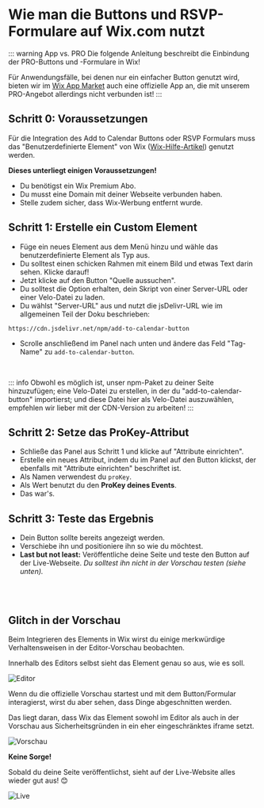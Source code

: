 
# Wie man die Buttons und RSVP-Formulare auf Wix.com nutzt

::: warning App vs. PRO
Die folgende Anleitung beschreibt die Einbindung der PRO-Buttons und -Formulare in Wix!

Für Anwendungsfälle, bei denen nur ein einfacher Button genutzt wird, bieten wir im [Wix App Market](https://www.wix.com/app-market/add-to-calendar-button) auch eine offizielle App an, die mit unserem PRO-Angebot allerdings nicht verbunden ist!
:::

## Schritt 0: Voraussetzungen

Für die Integration des Add to Calendar Buttons oder RSVP Formulars muss das "Benutzerdefinierte Element" von Wix ([Wix-Hilfe-Artikel](https://support.wix.com/de/article/wix-editor-ein-benutzerdefiniertes-element-zu-deiner-website-hinzuf%C3%BCgen)) genutzt werden.

**Dieses unterliegt einigen Voraussetzungen!**

* Du benötigst ein Wix Premium Abo.
* Du musst eine Domain mit deiner Webseite verbunden haben.
* Stelle zudem sicher, dass Wix-Werbung entfernt wurde.

## Schritt 1: Erstelle ein Custom Element

* Füge ein neues Element aus dem Menü hinzu und wähle das benutzerdefinierte Element als Typ aus.
* Du solltest einen schicken Rahmen mit einem Bild und etwas Text darin sehen. Klicke darauf!
* Jetzt klicke auf den Button "Quelle aussuchen".
* Du solltest die Option erhalten, dein Skript von einer Server-URL oder einer Velo-Datei zu laden.
* Du wählst "Server-URL" aus und nutzt die jsDelivr-URL wie im allgemeinen Teil der Doku beschrieben:
```
https://cdn.jsdelivr.net/npm/add-to-calendar-button
```
* Scrolle anschließend im Panel nach unten und ändere das Feld "Tag-Name" zu `add-to-calendar-button`.

<br />

::: info
Obwohl es möglich ist, unser npm-Paket zu deiner Seite hinzuzufügen; eine Velo-Datei zu erstellen, in der du "add-to-calendar-button" importierst; und diese Datei hier als Velo-Datei auszuwählen, empfehlen wir lieber mit der CDN-Version zu arbeiten!
:::

## Schritt 2: Setze das ProKey-Attribut

* Schließe das Panel aus Schritt 1 und klicke auf "Attribute einrichten".
* Erstelle ein neues Attribut, indem du im Panel auf den Button klickst, der ebenfalls mit "Attribute einrichten" beschriftet ist.
* Als Namen verwendest du `proKey`.
* Als Wert benutzt du den **ProKey deines Events**.
* Das war's.


## Schritt 3: Teste das Ergebnis

* Dein Button sollte bereits angezeigt werden.
* Verschiebe ihn und positioniere ihn so wie du möchtest.
* **Last but not least:** Veröffentliche deine Seite und teste den Button auf der Live-Webseite. _Du solltest ihn nicht in der Vorschau testen (siehe unten)._

<br /><br />

## Glitch in der Vorschau

Beim Integrieren des Elements in Wix wirst du einige merkwürdige Verhaltensweisen in der Editor-Vorschau beobachten.

Innerhalb des Editors selbst sieht das Element genau so aus, wie es soll.

![Editor](/screenshots/wix-editor.png)

Wenn du die offizielle Vorschau startest und mit dem Button/Formular interagierst, wirst du aber sehen, dass Dinge abgeschnitten werden.

Das liegt daran, dass Wix das Element sowohl im Editor als auch in der Vorschau aus Sicherheitsgründen in ein eher eingeschränktes iframe setzt.

![Vorschau](/screenshots/wix-preview.png)

**Keine Sorge!**

Sobald du deine Seite veröffentlichst, sieht auf der Live-Website alles wieder gut aus! 😊

![Live](/screenshots/wix-public.png)

